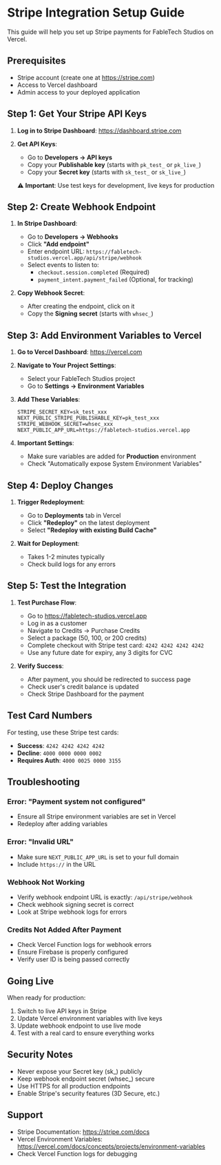 # Stripe Integration Setup Guide

This guide will help you set up Stripe payments for FableTech Studios on Vercel.

## Prerequisites
- Stripe account (create one at https://stripe.com)
- Access to Vercel dashboard
- Admin access to your deployed application

## Step 1: Get Your Stripe API Keys

1. **Log in to Stripe Dashboard**: https://dashboard.stripe.com

2. **Get API Keys**:
   - Go to **Developers → API keys**
   - Copy your **Publishable key** (starts with `pk_test_` or `pk_live_`)
   - Copy your **Secret key** (starts with `sk_test_` or `sk_live_`)
   
   ⚠️ **Important**: Use test keys for development, live keys for production

## Step 2: Create Webhook Endpoint

1. **In Stripe Dashboard**:
   - Go to **Developers → Webhooks**
   - Click **"Add endpoint"**
   - Enter endpoint URL: `https://fabletech-studios.vercel.app/api/stripe/webhook`
   - Select events to listen to:
     - `checkout.session.completed` (Required)
     - `payment_intent.payment_failed` (Optional, for tracking)
   
2. **Copy Webhook Secret**:
   - After creating the endpoint, click on it
   - Copy the **Signing secret** (starts with `whsec_`)

## Step 3: Add Environment Variables to Vercel

1. **Go to Vercel Dashboard**: https://vercel.com

2. **Navigate to Your Project Settings**:
   - Select your FableTech Studios project
   - Go to **Settings → Environment Variables**

3. **Add These Variables**:
   ```
   STRIPE_SECRET_KEY=sk_test_xxx
   NEXT_PUBLIC_STRIPE_PUBLISHABLE_KEY=pk_test_xxx
   STRIPE_WEBHOOK_SECRET=whsec_xxx
   NEXT_PUBLIC_APP_URL=https://fabletech-studios.vercel.app
   ```

4. **Important Settings**:
   - Make sure variables are added for **Production** environment
   - Check "Automatically expose System Environment Variables"

## Step 4: Deploy Changes

1. **Trigger Redeployment**:
   - Go to **Deployments** tab in Vercel
   - Click **"Redeploy"** on the latest deployment
   - Select **"Redeploy with existing Build Cache"**

2. **Wait for Deployment**:
   - Takes 1-2 minutes typically
   - Check build logs for any errors

## Step 5: Test the Integration

1. **Test Purchase Flow**:
   - Go to https://fabletech-studios.vercel.app
   - Log in as a customer
   - Navigate to Credits → Purchase Credits
   - Select a package (50, 100, or 200 credits)
   - Complete checkout with Stripe test card: `4242 4242 4242 4242`
   - Use any future date for expiry, any 3 digits for CVC

2. **Verify Success**:
   - After payment, you should be redirected to success page
   - Check user's credit balance is updated
   - Check Stripe Dashboard for the payment

## Test Card Numbers

For testing, use these Stripe test cards:
- **Success**: `4242 4242 4242 4242`
- **Decline**: `4000 0000 0000 0002`
- **Requires Auth**: `4000 0025 0000 3155`

## Troubleshooting

### Error: "Payment system not configured"
- Ensure all Stripe environment variables are set in Vercel
- Redeploy after adding variables

### Error: "Invalid URL"
- Make sure `NEXT_PUBLIC_APP_URL` is set to your full domain
- Include `https://` in the URL

### Webhook Not Working
- Verify webhook endpoint URL is exactly: `/api/stripe/webhook`
- Check webhook signing secret is correct
- Look at Stripe webhook logs for errors

### Credits Not Added After Payment
- Check Vercel Function logs for webhook errors
- Ensure Firebase is properly configured
- Verify user ID is being passed correctly

## Going Live

When ready for production:
1. Switch to live API keys in Stripe
2. Update Vercel environment variables with live keys
3. Update webhook endpoint to use live mode
4. Test with a real card to ensure everything works

## Security Notes
- Never expose your Secret key (sk_) publicly
- Keep webhook endpoint secret (whsec_) secure
- Use HTTPS for all production endpoints
- Enable Stripe's security features (3D Secure, etc.)

## Support
- Stripe Documentation: https://stripe.com/docs
- Vercel Environment Variables: https://vercel.com/docs/concepts/projects/environment-variables
- Check Vercel Function logs for debugging